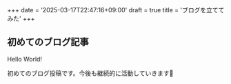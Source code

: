 +++
date = '2025-03-17T22:47:16+09:00'
draft = true
title = 'ブログを立ててみた'
+++

## 初めてのブログ記事

Hello World!

初めてのブログ投稿です。今後も継続的に活動していきます🏃
